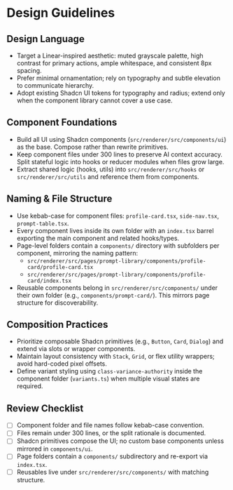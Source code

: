 # Design Guidelines

## Design Language

- Target a Linear-inspired aesthetic: muted grayscale palette, high contrast for primary actions, ample whitespace, and consistent 8px spacing.
- Prefer minimal ornamentation; rely on typography and subtle elevation to communicate hierarchy.
- Adopt existing Shadcn UI tokens for typography and radius; extend only when the component library cannot cover a use case.

## Component Foundations

- Build all UI using Shadcn components (`src/renderer/src/components/ui`) as the base. Compose rather than rewrite primitives.
- Keep component files under 300 lines to preserve AI context accuracy. Split stateful logic into hooks or reducer modules when files grow large.
- Extract shared logic (hooks, utils) into `src/renderer/src/hooks` or `src/renderer/src/utils` and reference them from components.

## Naming & File Structure

- Use kebab-case for component files: `profile-card.tsx`, `side-nav.tsx`, `prompt-table.tsx`.
- Every component lives inside its own folder with an `index.tsx` barrel exporting the main component and related hooks/types.
- Page-level folders contain a `components/` directory with subfolders per component, mirroring the naming pattern:
  - `src/renderer/src/pages/prompt-library/components/profile-card/profile-card.tsx`
  - `src/renderer/src/pages/prompt-library/components/profile-card/index.tsx`
- Reusable components belong in `src/renderer/src/components/` under their own folder (e.g., `components/prompt-card/`). This mirrors page structure for discoverability.

## Composition Practices

- Prioritize composable Shadcn primitives (e.g., `Button`, `Card`, `Dialog`) and extend via slots or wrapper components.
- Maintain layout consistency with `Stack`, `Grid`, or flex utility wrappers; avoid hard-coded pixel offsets.
- Define variant styling using `class-variance-authority` inside the component folder (`variants.ts`) when multiple visual states are required.

## Review Checklist

- [ ] Component folder and file names follow kebab-case convention.
- [ ] Files remain under 300 lines, or the split rationale is documented.
- [ ] Shadcn primitives compose the UI; no custom base components unless mirrored in `components/ui`.
- [ ] Page folders contain a `components/` subdirectory and re-export via `index.tsx`.
- [ ] Reusables live under `src/renderer/src/components/` with matching structure.
